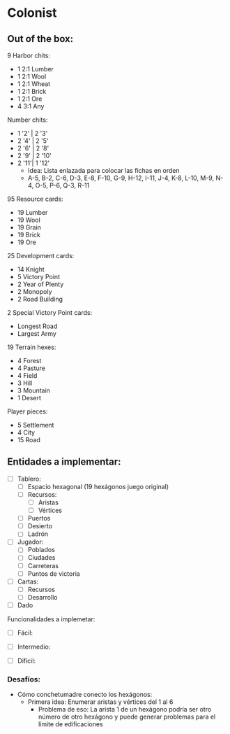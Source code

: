 # Colonist

## Out of the box:

9 Harbor chits:
- 1 2:1 Lumber
- 1 2:1 Wool
- 1 2:1 Wheat
- 1 2:1 Brick
- 1 2:1 Ore
- 4 3:1 Any

Number chits:
- 1 '2' | 2 '3'
- 2 '4' | 2 '5'
- 2 '6' | 2 '8'
- 2 '9' | 2 '10'
- 2 '11'| 1 '12'
    - Idea: Lista enlazada para colocar las fichas en orden
    - A-5, B-2, C-6, D-3, E-8, F-10, G-9, H-12, I-11, J-4, K-8, L-10, M-9, N-4, O-5, P-6, Q-3, R-11

95 Resource cards:
- 19 Lumber
- 19 Wool
- 19 Grain
- 19 Brick
- 19 Ore

25 Development cards:
- 14 Knight
- 5 Victory Point
- 2 Year of Plenty
- 2 Monopoly
- 2 Road Building

2 Special Victory Point cards:
- Longest Road
- Largest Army

19 Terrain hexes:
- 4 Forest
- 4 Pasture
- 4 Field
- 3 Hill
- 3 Mountain
- 1 Desert

Player pieces:
- 5 Settlement
- 4 City
- 15 Road

## Entidades a implementar:

- [ ] Tablero:
    - [ ] Espacio hexagonal (19 hexágonos juego original)
    - [ ] Recursos:
        - [ ] Aristas
        - [ ] Vértices
    - [ ] Puertos
    - [ ] Desierto
    - [ ] Ladrón

- [ ] Jugador:
    - [ ] Poblados
    - [ ] Ciudades
    - [ ] Carreteras
    - [ ] Puntos de victoria

- [ ] Cartas:
    - [ ] Recursos
    - [ ] Desarrollo

- [ ] Dado

Funcionalidades a implemetar:

- [ ] Fácil:

- [ ] Intermedio:

- [ ] Difícil:

### Desafíos:

- Cómo conchetumadre conecto los hexágonos:
    - Primera idea: Enumerar aristas y vértices del 1 al 6
        - Problema de eso: La arista 1 de un hexágono podría ser otro número de otro hexágono y puede generar problemas para el límite de edificaciones
